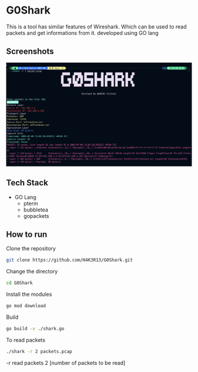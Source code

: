 
# G0Shark
This is a tool has similar features of Wireshark. Which can be used to read packets and get informations from it. developed using GO lang 



## Screenshots

![g0shark](src/s1.jpg)



## Tech Stack
- GO Lang
    - pterm
    - bubbletea
    - gopackets
## How to run
Clone the repository
```bash
git clone https://github.com/H4K3R13/G0Shark.git
```
Change the directory
```bash
cd G0Shark
```
Install the modules
```bash
go mod download
```
Build 
```bash
go build -v ./shark.go
```
To read packets
```bash
./shark -r 2 packets.pcap
```

-r read packets 2 [number of packets to be read]

